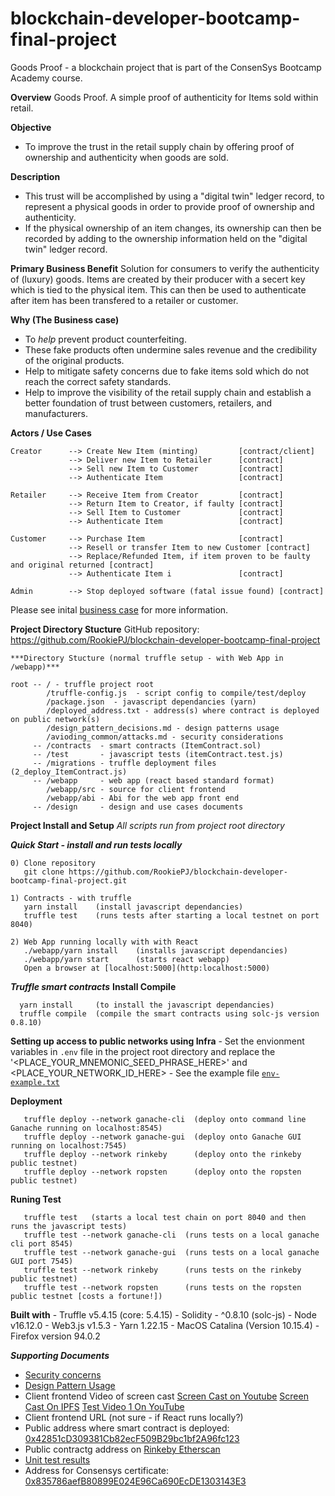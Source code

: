# blockchain-developer-bootcamp-final-project
Goods Proof - a blockchain project that is part of the ConsenSys Bootcamp Academy course.

**Overview**
Goods Proof.  A simple proof of authenticity for Items sold within retail.

**Objective**
- To improve the trust in the retail supply chain by offering proof of ownership and authenticity when goods are sold.

**Description**
- This trust will be accomplished by using a "digital twin" ledger record, to represent a physical goods in order to provide proof of ownership and authenticity.
- If the physical ownership of an item changes, its ownership can then be recorded by adding to the ownership information held on the "digital twin" ledger  record.

**Primary Business Benefit**
Solution for consumers to verify the authenticity of (luxury) goods.
Items are created by their producer with a secert key which is tied to
the physical item.  This can then be used to authenticate after item has
been transfered to a retailer or customer.

**Why (The Business case)**
- To _help_ prevent product counterfeiting.
- These fake products often undermine sales revenue and the credibility of the original products.
- Help to mitigate safety concerns due to fake items sold which do not reach the correct safety standards.
- Help to improve the visibility of the retail supply chain and establish a better foundation of trust between customers, retailers, and manufacturers.


**Actors / Use Cases**

    Creator      --> Create New Item (minting)         [contract/client]
                 --> Deliver new Item to Retailer      [contract]
                 --> Sell new Item to Customer         [contract]
                 --> Authenticate Item                 [contract]

    Retailer     --> Receive Item from Creator         [contract]
                 --> Return Item to Creator, if faulty [contract]
                 --> Sell Item to Customer             [contract]
                 --> Authenticate Item                 [contract]

    Customer     --> Purchase Item                     [contract]
                 --> Resell or transfer Item to new Customer [contract]
                 --> Replace/Refunded Item, if item proven to be faulty and original returned [contract]
                 --> Authenticate Item i               [contract]

    Admin        --> Stop deployed software (fatal issue found) [contract]

Please see inital [business case](https://github.com/RookiePJ/blockchain-developer-bootcamp-final-project/blob/main/design/DESIGN.md) for more information.

**Project Directory Stucture**
    GitHub repository: https://github.com/RookiePJ/blockchain-developer-bootcamp-final-project

    ***Directory Stucture (normal truffle setup - with Web App in /webapp)***

    root -- / - truffle project root
            /truffle-config.js  - script config to compile/test/deploy
            /package.json  - javascript dependancies (yarn) 
            /deployed_address.txt - address(s) where contract is deployed on public network(s)
            /design_pattern_decisions.md - design patterns usage
            /avioding_common/attacks.md - security considerations
         -- /contracts  - smart contracts (ItemContract.sol)
         -- /test       - javascript tests (itemContract.test.js)
         -- /migrations - truffle deployment files (2_deploy_ItemContract.js)
         -- /webapp     - web app (react based standard format)
            /webapp/src - source for client frontend
            /webapp/abi - Abi for the web app front end
         -- /design     - design and use cases documents

**Project Install and Setup**
    _All scripts run from project root directory_

***Quick Start - install and run tests locally***

    0) Clone repository
       git clone https://github.com/RookiePJ/blockchain-developer-bootcamp-final-project.git

    1) Contracts - with truffle
       yarn install    (install javascript dependancies)
       truffle test    (runs tests after starting a local testnet on port 8040)
    
    2) Web App running locally with with React
       ./webapp/yarn install    (installs javascript dependancies)
       ./webapp/yarn start      (starts react webapp)
       Open a browser at [localhost:5000](http:localhost:5000) 

  ***Truffle smart contracts***
  ****Install Compile****

      yarn install     (to install the javascript dependancies)
      truffle compile  (compile the smart contracts using solc-js version 0.8.10)

  ****Setting up access to public networks using Infra****
      - Set the envionment variables in `.env` file in the project root directory and replace the '<PLACE_YOUR_MNEMONIC_SEED_PHRASE_HERE>' and <PLACE_YOUR_NETWORK_ID_HERE>
      - See the example file [`env-example.txt`](https://github.com/RookiePJ/blockchain-developer-bootcamp-final-project/blob/main/evn-example.txt) 

  ****Deployment****

       truffle deploy --network ganache-cli  (deploy onto command line Ganache running on localhost:8545)
       truffle deploy --network ganache-gui  (deploy onto Ganache GUI running on localhost:7545)
       truffle deploy --network rinkeby      (deploy onto the rinkeby public testnet)
       truffle deploy --network ropsten      (deploy onto the ropsten public testnet)

  ****Runing Test****

       truffle test   (starts a local test chain on port 8040 and then runs the javascript tests)
       truffle test --network ganache-cli  (runs tests on a local ganache cli port 8545)
       truffle test --network ganache-gui  (runs tests on a local ganache GUI port 7545)
       truffle test --network rinkeby      (runs tests on the rinkeby public testnet)
       truffle test --network ropsten      (runs tests on the ropsten public testnet [costs a fortune!])

  ****Built with****
     - Truffle v5.4.15 (core: 5.4.15)
     - Solidity - ^0.8.10 (solc-js)
     - Node v16.12.0
     - Web3.js v1.5.3
     - Yarn 1.22.15
     - MacOS Catalina (Version 10.15.4)
     - Firefox version 94.0.2

***Supporting Documents***

   - [Security concerns](https://github.com/RookiePJ/blockchain-developer-bootcamp-final-project/blob/main/avoiding_common_attacks.md)
   - [Design Pattern Usage](https://github.com/RookiePJ/blockchain-developer-bootcamp-final-project/blob/main/design_pattern_decisions.md)
   - Client frontend Video of screen cast [Screen Cast on Youtube](https://youtu.be/XRQ27ee4Fqw)  [Screen Cast On IPFS](https://ipfs.io/ipfs/QmQj9kcthWDhv72aVjtHHfSoDAryCedd6AcvycP97vfBGW) [Test Video 1 On YouTube](https://youtu.be/I_F7qf-MGzQ)
   - Client frontend URL (not sure - if React runs locally?)
   - Public address where smart contract is deployed: [0x42851cD309381Cb82ecF509B29bc1bf2A96fc123](https://github.com/RookiePJ/blockchain-developer-bootcamp-final-project/blob/main/deployed_address.txt)
   - Public contractg address on [Rinkeby Etherscan](https://rinkeby.etherscan.io/address/0x42851cD309381Cb82ecF509B29bc1bf2A96fc123)
   - [Unit test results](https://github.com/RookiePJ/blockchain-developer-bootcamp-final-project/blob/main/test/testResults/ItemContract.sol.test.results.29-Nov-21.23:30.txt)
   - Address for Consensys certificate: [0x835786aefB80899E024E96Ca690EcDE1303143E3](https://github.com/RookiePJ/blockchain-developer-bootcamp-final-project/blob/main/certificateAddress/certificateAddressEthereum.jpg)

